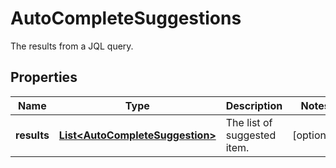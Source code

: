 

# AutoCompleteSuggestions

The results from a JQL query.

## Properties

Name | Type | Description | Notes
------------ | ------------- | ------------- | -------------
**results** | [**List&lt;AutoCompleteSuggestion&gt;**](AutoCompleteSuggestion.md) | The list of suggested item. |  [optional]



